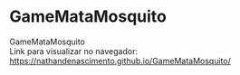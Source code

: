 # GameMataMosquito 
GameMataMosquito</br>
Link para visualizar no navegador: https://nathandenascimento.github.io/GameMataMosquito/
